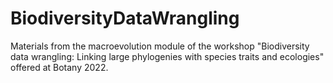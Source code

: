 # BiodiversityDataWrangling
Materials from the macroevolution module of the workshop "Biodiversity data wrangling: Linking large phylogenies with species traits and ecologies" offered at Botany 2022.
